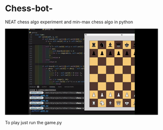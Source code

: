 # Chess-bot-

NEAT chess algo experiment and min-max chess algo in python 

 ![Demo chess min-max video](chessAI.gif) 

To play just run the game.py
